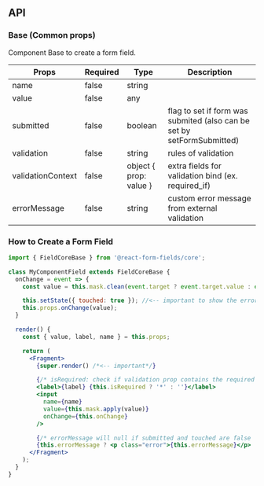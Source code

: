 API
---

### Base (Common props)

Component Base to create a form field.

| Props             | Required | Type                   | Description                                                            |
|-------------------|----------|------------------------|------------------------------------------------------------------------|
| name              | false    | string                 |                                                                        |
| value             | false    | any                    |                                                                        |
| submitted         | false    | boolean                | flag to set if form was submited (also can be set by setFormSubmitted) |
| validation        | false    | string                 | rules of validation                                                    |
| validationContext | false    | object { prop: value } | extra fields for validation bind (ex. required_if)                     |
| errorMessage      | false    | string                 | custom error message from external validation                          |

### How to Create a Form Field

```jsx
import { FieldCoreBase } from '@react-form-fields/core';

class MyComponentField extends FieldCoreBase {
  onChange = event => {
    const value = this.mask.clean(event.target ? event.target.value : event);

    this.setState({ touched: true }); //<-- important to show the error
    this.props.onChange(value);
  }

  render() {
    const { value, label, name } = this.props;

    return (
      <Fragment>
        {super.render() /*<-- important*/} 

        {/* isRequired: check if validation prop contains the required rule */}
        <label>{label} {this.isRequired ? '*' : ''}</label>
        <input 
          name={name}
          value={this.mask.apply(value)}
          onChange={this.onChange}
        />

        {/* errorMessage will null if submitted and touched are false  */}
        {this.errorMessage ? <p class="error">{this.errorMessage}</p> : null}
      </Fragment>
    );
  }
}
```